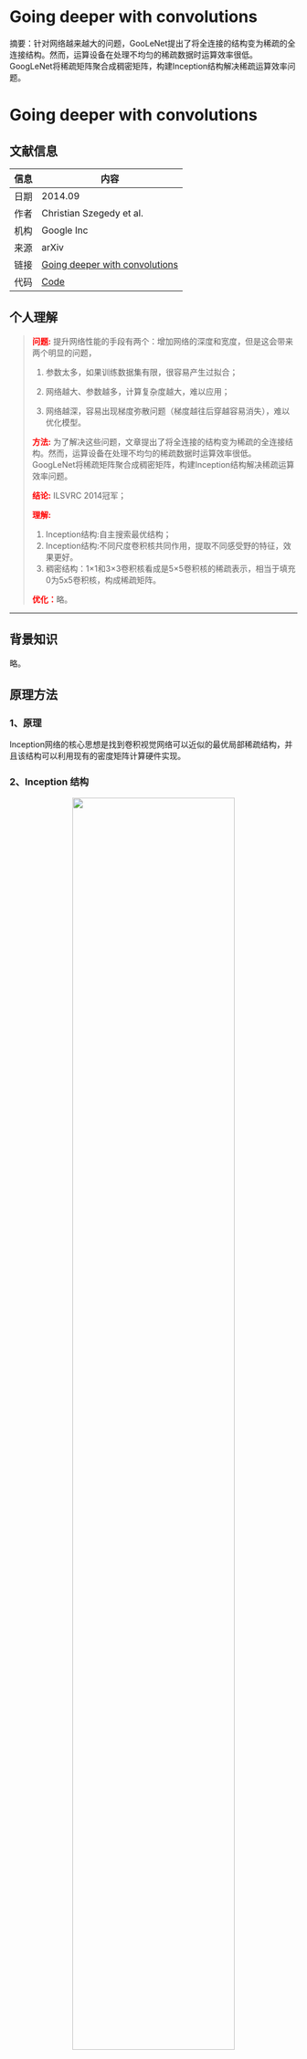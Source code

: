 # Going deeper with convolutions

摘要：针对网络越来越大的问题，GooLeNet提出了将全连接的结构变为稀疏的全连接结构。然而，运算设备在处理不均匀的稀疏数据时运算效率很低。GoogLeNet将稀疏矩阵聚合成稠密矩阵，构建Inception结构解决稀疏运算效率问题。
<!--more-->

# Going deeper with convolutions

## 文献信息
| 信息 | 内容                                                         |
| ---- | ------------------------------------------------------------ |
| 日期 | 2014.09                                                      |
| 作者 | Christian Szegedy et al.                                     |
| 机构 | Google Inc                                                   |
| 来源 | arXiv                                                             |
| 链接 | [Going deeper with convolutions](https://arxiv.org/abs/1409.4842) |
| 代码 | [Code]()                                                     |

## 个人理解
><strong style="color:red;">问题:</strong> 提升网络性能的手段有两个：增加网络的深度和宽度，但是这会带来两个明显的问题，
>
>1. 参数太多，如果训练数据集有限，很容易产生过拟合；
>
>2. 网络越大、参数越多，计算复杂度越大，难以应用；
>
>3. 网络越深，容易出现梯度弥散问题（梯度越往后穿越容易消失），难以优化模型。
>
><strong style="color:red;">方法:</strong> 为了解决这些问题，文章提出了将全连接的结构变为稀疏的全连接结构。然而，运算设备在处理不均匀的稀疏数据时运算效率很低。GoogLeNet将稀疏矩阵聚合成稠密矩阵，构建Inception结构解决稀疏运算效率问题。
>
><strong style="color:red;">结论:</strong> ILSVRC 2014冠军；
>
><strong style="color:red;">理解:</strong> 
>
>1. Inception结构:自主搜索最优结构；
>2. Inception结构:不同尺度卷积核共同作用，提取不同感受野的特征，效果更好。
>3. 稠密结构：1×1和3×3卷积核看成是5×5卷积核的稀疏表示，相当于填充0为5x5卷积核，构成稀疏矩阵。
>
><strong style="color:red;">优化：</strong>略。
---

## 背景知识
略。
## 原理方法

### 1、原理
Inception网络的核心思想是找到卷积视觉网络可以近似的最优局部稀疏结构，并且该结构可以利用现有的密度矩阵计算硬件实现。

### 2、Inception 结构

<div align=center>
    <img src=https://cloud-resources-data.oss-cn-chengdu.aliyuncs.com/blog/image-20220427095558750.png width=75% />
</div>

结构（a）：1x1, 3x3, 5x5 , 3x3 max pooling

1. 借鉴Serre 等人使用了一系列不同尺寸的固定的 Gabor 滤波器来解决多尺度的问题。
2. 搜索最优的稀疏结构。
3. 采用大小不同的卷积核，意味着感受野的大小不同，就可以得到不同尺度的特征。
4. 网络结构与稀疏，稠密关系：实际上可以将 1 × 1和 3 × 3 看成是 5 × 5 的稀疏表示，只不过是一种特殊的稀疏表示。因为如果是一般形式的稀疏表示的话，那么在 5×5 的矩阵中，哪个位置是 0 都是可以的，但是 1 × 1 和 3 × 3 却只有中心位置的数值是非零的，其余部分的数值都是0。这也说明了为什么作者认为这是一种 “使用密集组建的近似和覆盖”。

结构（b）：结构（a）+ 1X1的卷积核

1. Network-in-Network 是Lin等人提出的，网络中增加了额外的1×1的卷积，用以增加网络的深度，用于增强网络表示能力。
2. 5x5卷积核计算量大，1x1卷积核先降低维度再卷积，减少计算瓶颈。
3. 增加网络层数，加入非线性，提高网络的表达能力。因为一层可能会有多个卷积核，在同一个位置但在不同通道的卷积核输出结果相关性极高。一个1×1的卷积核可以很自然的把这些相关性很高，在同一个空间位置，但不同通道的特征结合起来。而其它尺寸的卷积核（3×3，5×5）可以保证特征的多样性。

### 1、GoogLeNet 网络

<div align=center>
    <img src=https://cloud-resources-data.oss-cn-chengdu.aliyuncs.com/blog/image-20220427095703843.png width=75% />
</div>

1. 模块化的结构（Inception结构）：方便增添和修改,但保持低层为传统卷积方式不变，只在较高的层开始用Inception模块。由于技术的原因（训练时的内存利用率），这并不是完全必要的，只是反映了当前实现中的一些基础设施效率低下。
2. 平均池化：替换全连接层，源于NIN（Network in Network），事实证明这样可以将准确率提高0.6%。
3. Dropout：移除全连接，但仍然使用Dropout。
4. 辅助分类器：2个辅助的softmax用于向前传导梯度，解决梯度消失，加速网络收敛。

## 训练测试

### 1、训练参数

1. 输入图像（归一化）：224*224的RGB，减去均值。
2. 数据增强：图像8%到100%，长宽比在3/4到4/3之间，光度扭曲减轻过拟合，随机插值 。
3. 损失函数：Softmax，网络末尾的Softmax加上两个辅助分类器的Softmax x 0.3。  
4. 辅助分类器结构：5x5 ave-pooling（3 stride）+ 1x1卷积层（输出128） + 全连接层（1024） + ReLU + Softmax。  
5. 训练参数：动量0.9异步随机梯度下降，学习率每8轮下降4%，用Polyak Averaging创造最后的模型。  

### 2、实验结果

分类任务：ILSVRC2014

1. 训练7个模型，初始化方式相同，学习率下降方式相同，训练样本不同。
2. 数据增强（多尺度resize + 裁剪 + 翻转）：将图片短边resize到256，288，320，352，从中取左中右三个正方形。裁剪四角+中心的224x224，翻转，正方形resize到224x224，翻转。这样每张图片可以取得4x3x6x2的样本。  
3. 对softmax的结果做平均输出。

<div align=center>
    <img src=https://cloud-resources-data.oss-cn-chengdu.aliyuncs.com/blog/image-20220427101309552.png width=75% />
</div>



检测任务：

2015年，Girshick 等人提出了目标检测的 SOTA算法R-CNN。R-CNN将整个检测问题分解为两个子问题：利用颜色和纹理等低级线索以类别不可知的方式生成对象位置建议，并使用CNN分类器在这些位置识别对象类别。这种两阶段的方法利用了低水平线索边界框分割的准确性，以及先进CNN的强大分类能力。论文对两个阶段都进行了改进，例如针对更高对象边界框调用的多框预测，以及用于更好地分类边界框建议的集成方法。1.作为区域分类，随着初始模型的增加而增加；2.通过将选择性搜索方法与多框预测相结合，改进了区域建议步骤，以实现更高的对象边界框调用。

<div align=center>
    <img src=https://cloud-resources-data.oss-cn-chengdu.aliyuncs.com/blog/image-20220427101340421.png width=75% />
</div>

## 参考文献

[^01]: [任乾-深度学习|经典网络：GoogLeNet（一）-知乎](https://zhuanlan.zhihu.com/p/73857137)

